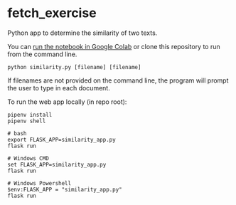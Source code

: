 # fetch_exercise
 Python app to determine the similarity of two texts.

You can [run the notebook in Google Colab](https://colab.research.google.com/github/jcs-lambda/fetch_exercise/blob/main/similarity.ipynb) or clone this repository to run from the command line.

```python similarity.py [filename] [filename]```

If filenames are not provided on the command line, the program will prompt
the user to type in each document.

To run the web app locally (in repo root):
```
pipenv install
pipenv shell

# bash
export FLASK_APP=similarity_app.py
flask run

# Windows CMD
set FLASK_APP=similarity_app.py
flask run

# Windows Powershell
$env:FLASK_APP = "similarity_app.py"
flask run
```
